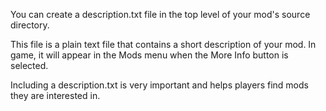 You can create a description.txt file in the top level of your mod's source directory.

This file is a plain text file that contains a short description of your mod. In game, it will appear in the Mods menu when the More Info button is selected.

Including a description.txt is very important and helps players find mods they are interested in.